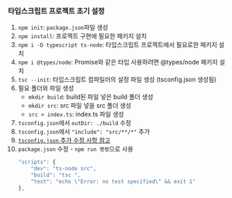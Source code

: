 ### 타입스크립트 프로젝트 초기 설정

1. `npm init`: `package.json`파일 생성
2. `npm install`: 프로젝트 구현에 필요한 패키지 설치
3. `npm i -D typescript ts-node`: 타입스크립트 프로젝트에서 필요로한 패키지 설치
4. `npm i @types/node`: Promise와 같은 타입 사용하려면 @types/node 패키지 설치 
5. `tsc --init`: 타입스크립트 컴파일러의 설정 파일 생성 (tsconfig.json 생성됨)
6. 필요 폴더와 파일 생성
    - `mkdir build`: build된 파일 넣은 build 폴더 생성
    - `mkdir src`: src 파일 넣을 src 폴더 생성
    - `src > index.ts`: index.ts 파일 생성
7. `tsconfig.json`에서 `outDir: ./build` 수정
8. `tsconfig.json`에서 `"include": "src/**/*"` 추가
9. [`tsconfig.json` 추가 수정 사항 참고](https://github.com/choidabom/TypescriptStudy/tree/main/Chapter02)
10. `package.json` 수정 - `npm run 명령`으로 사용
    ```typescript
    "scripts": {
        "dev": "ts-node src",
        "build": "tsc ",
        "test": "echo \"Error: no test specified\" && exit 1"
    },
    ```